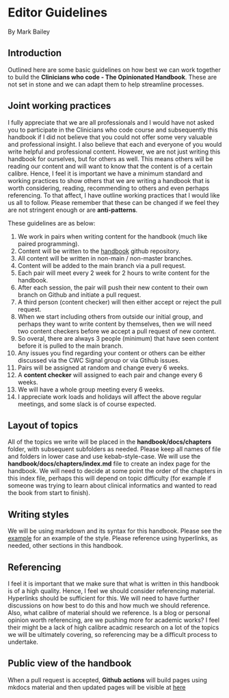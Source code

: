 # Editor Guidelines
By Mark Bailey

## Introduction
Outlined here are some basic guidelines on how best we can work together to build the **Clinicians who code - The Opinionated Handbook**. These are not set in stone and we can adapt them to help streamline processes.

## Joint working practices
I fully appreciate that we are all professionals and I would have not asked you to participate in the Clinicians who code course and subsequently this handbook if I did not believe that you could not offer some very valuable and professional insight. I also believe that each and everyone of you would write helpful and professional content. However, we are not just writing this handbook for ourselves, but for others as well. This means others will be reading our content and will want to know that the content is of a certain calibre. Hence, I feel it is important we have a minimum standard and working practices to show others that we are writing a handbook that is worth considering, reading, recommending to others and even perhaps referencing. To that affect, I have outline working practices that I would like us all to follow. Please remember that these can be changed if we feel they are not stringent enough or are **anti-patterns**.

These guidelines are as below:

1. We work in pairs when writing content for the handbook (much like paired programming).
2. Content will be written to the [handbook](https://github.com/clinicians-who-code/clinicians-who-code-the-opinionated-handbook) github repository.
3. All content will be written in non-main / non-master branches.
4. Content will be added to the main branch via a pull request.
5. Each pair will meet every 2 week for 2 hours to write content for the handbook.
6. After each session, the pair will push their new content to their own branch on Github and initiate a pull request.
7. A third person (content checker) will then either accept or reject the pull request.
8. When we start including others from outside our initial group, and perhaps they want to write content by themselves, then we will need two content checkers before we accept a pull request of new content.
9. So overal, there are always 3 people (minimum) that have seen content before it is pulled to the main branch.
10. Any issues you find regarding your content or others can be either discussed via the CWC Signal group or via Gtihub issues.
11. Pairs will be assigned at random and change every 6 weeks.
12. A **content checker** will assigned to each pair and change every 6 weeks.
13. We will have a whole group meeting every 6 weeks.
14. I appreciate work loads and holidays will affect the above regular meetings, and some slack is of course expected.

## Layout of topics
All of the topics we write will be placed in the **handbook/docs/chapters** folder, with subsequent subfolders as needed. Please keep all names of file and folders in lower case and use kebab-style-case. We will use the **handbook/docs/chapters/index.md** file to create an index page for the handbook. We will need to decide at some point the order of the chapters in this index file, perhaps this will depend on topic difficulty (for example if someone was trying to learn about clinical informatics and wanted to read the book from start to finish).

## Writing styles
We will be using markdown and its syntax for this handbook. Please see the [example](clinicians-who-code.org/chapters/example/example.md) for an example of the style. Please reference using hyperlinks, as needed, other sections in this handbook.

## Referencing
I feel it is important that we make sure that what is written in this handbook is of a high quality. Hence, I feel we should consider referencing material. Hyperlinks should be sufficient for this. We will need to have further discussions on how best to do this and how much we should reference. Also, what calibre of material should we reference. Is a blog or personal opinion worth referencing, are we pushing more for academic works? I feel their might be a lack of high calibre acadmic research on a lot of the topics we will be ultimately covering, so referencing may be a difficult process to undertake.

## Public view of the handbook
When a pull request is accepted, **Github actions** will build pages using mkdocs material and then updated pages will be visible at [here](https://clinicians-who-code.org/)